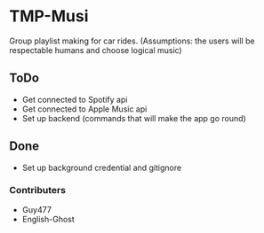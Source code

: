 # TMP-Musi
Group playlist making for car rides. (Assumptions: the users will be respectable humans and choose logical music)

## ToDo
* Get connected to Spotify api
* Get connected to Apple Music api
* Set up backend (commands that will make the app go round)

## Done
* Set up background credential and gitignore

### Contributers
* Guy477
* English-Ghost